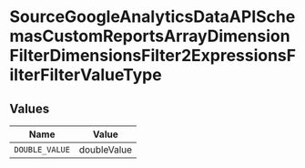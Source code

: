 # SourceGoogleAnalyticsDataAPISchemasCustomReportsArrayDimensionFilterDimensionsFilter2ExpressionsFilterFilterValueType


## Values

| Name           | Value          |
| -------------- | -------------- |
| `DOUBLE_VALUE` | doubleValue    |